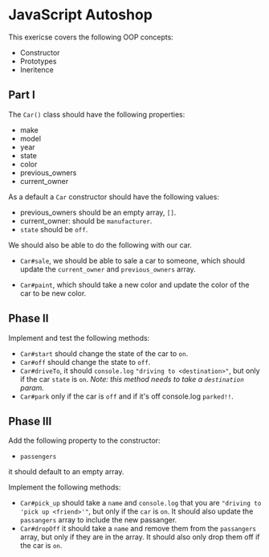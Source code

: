 # JavaScript Autoshop

This exericse covers the following OOP concepts:

- Constructor
- Prototypes
- Ineritence

## Part I

The `Car()` class should have the following properties:

- make
- model
- year
- state
- color
- previous_owners
- current_owner

As a default a `Car` constructor should have the following values:

- previous_owners should be an empty array, `[]`.
- current_owner: should be `manufacturer`.
- `state` should be `off`.

We should also be able to do the following with our car.

*  `Car#sale`, we should be able to sale a car to someone, which should update the `current_owner` and `previous_owners` array.

* `Car#paint`, which should take a new color and update the color of the car to be new color.


## Phase II

Implement and test the following methods:

* `Car#start` should change the state of the car to `on`.
* `Car#off` should change the state to `off`.
* `Car#driveTo`, it should `console.log` `"driving to <destination>"`, but only if the car `state` is `on`. *Note: this method needs to take a `destination` param.*
* `Car#park` only if the car is `off` and if it's off console.log `parked!!`.


## Phase III

Add the following property to the constructor:

* `passengers`

it should default to an empty array.

Implement the following methods:

* `Car#pick_up` should take a `name` and `console.log` that you are `"driving to 'pick up <friend>'"`, but only if the `car` is `on`. It should also update the `passangers` array to include the new passanger.
* `Car#dropOff` it should take a `name` and remove them from the `passangers` array, but only if they are in the array. It should also only drop them off if the car is `on`.








